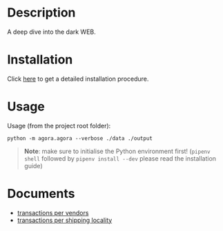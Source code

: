 # Description

A deep dive into the dark WEB.

# Installation

Click [here](doc/installation.md) to get a detailed installation procedure.

# Usage

Usage (from the project root folder):

    python -m agora.agora --verbose ./data ./output

> **Note**: make sure to initialise the Python environment first! (`pipenv shell` followed by `pipenv install --dev`
> please read the installation guide)

# Documents

* [transactions per vendors](output/vendor/transactions.md)
* [transactions per shipping locality](output/ship-from/transactions.md)
